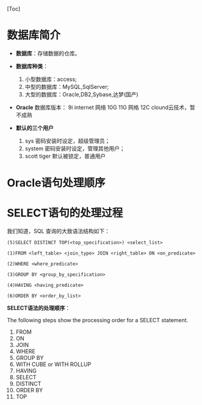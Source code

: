 [Toc]

# 数据库简介

- **数据库**：存储数据的仓库。
- **数据库种类**：
  1. 小型数据库：access;
  2. 中型的数据库：MySQL,SqlServer;
  3. 大型的数据库：Oracle,DB2,Sybase,达梦(国产)

- **Oracle** 数据库版本：
  9i    internet 网络
  10G  11G 网格
  12C  clound云技术，暂不成熟
- **默认的三个用户**
  1. sys 密码安装时设定，超级管理员；
  2. system 密码安装时设定，管理其他用户；
  3. scott  tiger   默认被锁定，普通用户

# Oracle语句处理顺序

# SELECT语句的处理过程

我们知道，SQL 查询的大致语法结构如下：

```
(5)SELECT DISTINCT TOP(<top_specification>) <select_list>                     

(1)FROM <left_table> <join_type> JOIN <right_table> ON <on_predicate>

(2)WHERE <where_predicate>

(3)GROUP BY <group_by_specification>

(4)HAVING <having_predicate>

(6)ORDER BY <order_by_list>
```

**SELECT语法的处理顺序**：

The following steps show the processing order for a SELECT statement.

1. FROM
2. ON
3. JOIN
4. WHERE
5. GROUP BY
6. WITH CUBE or WITH ROLLUP
7. HAVING
8. SELECT
9. DISTINCT
10. ORDER BY
11. TOP